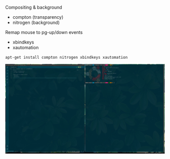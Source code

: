 Compositing & background

- compton (transparency)
- nitrogen (background)

Remap mouse to pg-up/down events

- xbindkeys
- xautomation

```
apt-get install compton nitrogen xbindkeys xautomation
```

![preview](preview.jpg)
